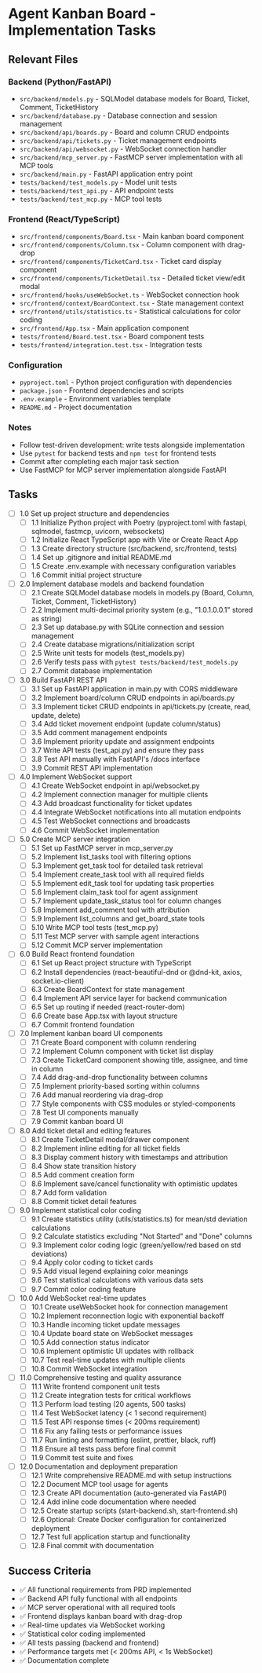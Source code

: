 # Agent Kanban Board - Implementation Tasks

## Relevant Files

### Backend (Python/FastAPI)
- `src/backend/models.py` - SQLModel database models for Board, Ticket, Comment, TicketHistory
- `src/backend/database.py` - Database connection and session management
- `src/backend/api/boards.py` - Board and column CRUD endpoints
- `src/backend/api/tickets.py` - Ticket management endpoints
- `src/backend/api/websocket.py` - WebSocket connection handler
- `src/backend/mcp_server.py` - FastMCP server implementation with all MCP tools
- `src/backend/main.py` - FastAPI application entry point
- `tests/backend/test_models.py` - Model unit tests
- `tests/backend/test_api.py` - API endpoint tests
- `tests/backend/test_mcp.py` - MCP tool tests

### Frontend (React/TypeScript)
- `src/frontend/components/Board.tsx` - Main kanban board component
- `src/frontend/components/Column.tsx` - Column component with drag-drop
- `src/frontend/components/TicketCard.tsx` - Ticket card display component
- `src/frontend/components/TicketDetail.tsx` - Detailed ticket view/edit modal
- `src/frontend/hooks/useWebSocket.ts` - WebSocket connection hook
- `src/frontend/context/BoardContext.tsx` - State management context
- `src/frontend/utils/statistics.ts` - Statistical calculations for color coding
- `src/frontend/App.tsx` - Main application component
- `tests/frontend/Board.test.tsx` - Board component tests
- `tests/frontend/integration.test.tsx` - Integration tests

### Configuration
- `pyproject.toml` - Python project configuration with dependencies
- `package.json` - Frontend dependencies and scripts
- `.env.example` - Environment variables template
- `README.md` - Project documentation

### Notes
- Follow test-driven development: write tests alongside implementation
- Use `pytest` for backend tests and `npm test` for frontend tests
- Commit after completing each major task section
- Use FastMCP for MCP server implementation alongside FastAPI

## Tasks

- [ ] 1.0 Set up project structure and dependencies
  - [ ] 1.1 Initialize Python project with Poetry (pyproject.toml with fastapi, sqlmodel, fastmcp, uvicorn, websockets)
  - [ ] 1.2 Initialize React TypeScript app with Vite or Create React App
  - [ ] 1.3 Create directory structure (src/backend, src/frontend, tests)
  - [ ] 1.4 Set up .gitignore and initial README.md
  - [ ] 1.5 Create .env.example with necessary configuration variables
  - [ ] 1.6 Commit initial project structure

- [ ] 2.0 Implement database models and backend foundation
  - [ ] 2.1 Create SQLModel database models in models.py (Board, Column, Ticket, Comment, TicketHistory)
  - [ ] 2.2 Implement multi-decimal priority system (e.g., "1.0.1.0.0.1" stored as string)
  - [ ] 2.3 Set up database.py with SQLite connection and session management
  - [ ] 2.4 Create database migrations/initialization script
  - [ ] 2.5 Write unit tests for models (test_models.py)
  - [ ] 2.6 Verify tests pass with `pytest tests/backend/test_models.py`
  - [ ] 2.7 Commit database implementation

- [ ] 3.0 Build FastAPI REST API
  - [ ] 3.1 Set up FastAPI application in main.py with CORS middleware
  - [ ] 3.2 Implement board/column CRUD endpoints in api/boards.py
  - [ ] 3.3 Implement ticket CRUD endpoints in api/tickets.py (create, read, update, delete)
  - [ ] 3.4 Add ticket movement endpoint (update column/status)
  - [ ] 3.5 Add comment management endpoints
  - [ ] 3.6 Implement priority update and assignment endpoints
  - [ ] 3.7 Write API tests (test_api.py) and ensure they pass
  - [ ] 3.8 Test API manually with FastAPI's /docs interface
  - [ ] 3.9 Commit REST API implementation

- [ ] 4.0 Implement WebSocket support
  - [ ] 4.1 Create WebSocket endpoint in api/websocket.py
  - [ ] 4.2 Implement connection manager for multiple clients
  - [ ] 4.3 Add broadcast functionality for ticket updates
  - [ ] 4.4 Integrate WebSocket notifications into all mutation endpoints
  - [ ] 4.5 Test WebSocket connections and broadcasts
  - [ ] 4.6 Commit WebSocket implementation

- [ ] 5.0 Create MCP server integration
  - [ ] 5.1 Set up FastMCP server in mcp_server.py
  - [ ] 5.2 Implement list_tasks tool with filtering options
  - [ ] 5.3 Implement get_task tool for detailed task retrieval
  - [ ] 5.4 Implement create_task tool with all required fields
  - [ ] 5.5 Implement edit_task tool for updating task properties
  - [ ] 5.6 Implement claim_task tool for agent assignment
  - [ ] 5.7 Implement update_task_status tool for column changes
  - [ ] 5.8 Implement add_comment tool with attribution
  - [ ] 5.9 Implement list_columns and get_board_state tools
  - [ ] 5.10 Write MCP tool tests (test_mcp.py)
  - [ ] 5.11 Test MCP server with sample agent interactions
  - [ ] 5.12 Commit MCP server implementation

- [ ] 6.0 Build React frontend foundation
  - [ ] 6.1 Set up React project structure with TypeScript
  - [ ] 6.2 Install dependencies (react-beautiful-dnd or @dnd-kit, axios, socket.io-client)
  - [ ] 6.3 Create BoardContext for state management
  - [ ] 6.4 Implement API service layer for backend communication
  - [ ] 6.5 Set up routing if needed (react-router-dom)
  - [ ] 6.6 Create base App.tsx with layout structure
  - [ ] 6.7 Commit frontend foundation

- [ ] 7.0 Implement kanban board UI components
  - [ ] 7.1 Create Board component with column rendering
  - [ ] 7.2 Implement Column component with ticket list display
  - [ ] 7.3 Create TicketCard component showing title, assignee, and time in column
  - [ ] 7.4 Add drag-and-drop functionality between columns
  - [ ] 7.5 Implement priority-based sorting within columns
  - [ ] 7.6 Add manual reordering via drag-drop
  - [ ] 7.7 Style components with CSS modules or styled-components
  - [ ] 7.8 Test UI components manually
  - [ ] 7.9 Commit kanban board UI

- [ ] 8.0 Add ticket detail and editing features
  - [ ] 8.1 Create TicketDetail modal/drawer component
  - [ ] 8.2 Implement inline editing for all ticket fields
  - [ ] 8.3 Display comment history with timestamps and attribution
  - [ ] 8.4 Show state transition history
  - [ ] 8.5 Add comment creation form
  - [ ] 8.6 Implement save/cancel functionality with optimistic updates
  - [ ] 8.7 Add form validation
  - [ ] 8.8 Commit ticket detail features

- [ ] 9.0 Implement statistical color coding
  - [ ] 9.1 Create statistics utility (utils/statistics.ts) for mean/std deviation calculations
  - [ ] 9.2 Calculate statistics excluding "Not Started" and "Done" columns
  - [ ] 9.3 Implement color coding logic (green/yellow/red based on std deviations)
  - [ ] 9.4 Apply color coding to ticket cards
  - [ ] 9.5 Add visual legend explaining color meanings
  - [ ] 9.6 Test statistical calculations with various data sets
  - [ ] 9.7 Commit color coding feature

- [ ] 10.0 Add WebSocket real-time updates
  - [ ] 10.1 Create useWebSocket hook for connection management
  - [ ] 10.2 Implement reconnection logic with exponential backoff
  - [ ] 10.3 Handle incoming ticket update messages
  - [ ] 10.4 Update board state on WebSocket messages
  - [ ] 10.5 Add connection status indicator
  - [ ] 10.6 Implement optimistic UI updates with rollback
  - [ ] 10.7 Test real-time updates with multiple clients
  - [ ] 10.8 Commit WebSocket integration

- [ ] 11.0 Comprehensive testing and quality assurance
  - [ ] 11.1 Write frontend component unit tests
  - [ ] 11.2 Create integration tests for critical workflows
  - [ ] 11.3 Perform load testing (20 agents, 500 tasks)
  - [ ] 11.4 Test WebSocket latency (< 1 second requirement)
  - [ ] 11.5 Test API response times (< 200ms requirement)
  - [ ] 11.6 Fix any failing tests or performance issues
  - [ ] 11.7 Run linting and formatting (eslint, prettier, black, ruff)
  - [ ] 11.8 Ensure all tests pass before final commit
  - [ ] 11.9 Commit test suite and fixes

- [ ] 12.0 Documentation and deployment preparation
  - [ ] 12.1 Write comprehensive README.md with setup instructions
  - [ ] 12.2 Document MCP tool usage for agents
  - [ ] 12.3 Create API documentation (auto-generated via FastAPI)
  - [ ] 12.4 Add inline code documentation where needed
  - [ ] 12.5 Create startup scripts (start-backend.sh, start-frontend.sh)
  - [ ] 12.6 Optional: Create Docker configuration for containerized deployment
  - [ ] 12.7 Test full application startup and functionality
  - [ ] 12.8 Final commit with documentation

## Success Criteria
- ✅ All functional requirements from PRD implemented
- ✅ Backend API fully functional with all endpoints
- ✅ MCP server operational with all required tools
- ✅ Frontend displays kanban board with drag-drop
- ✅ Real-time updates via WebSocket working
- ✅ Statistical color coding implemented
- ✅ All tests passing (backend and frontend)
- ✅ Performance targets met (< 200ms API, < 1s WebSocket)
- ✅ Documentation complete
